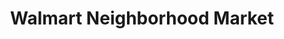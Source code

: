 ---
title: "Walmart Neighborhood Market"
url: /biloxi/walmart-neighborhood-market/
shop: supermarket
---